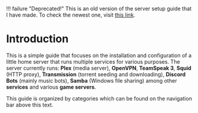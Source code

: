 !!! failure "Deprecated!"
    This is an old version of the server setup guide that I have made. To check the newest one, visit [this link](https://moonstar-x.dev/server-setup).

# Introduction

This is a simple guide that focuses on the installation and configuration of a little home server that runs multiple services for various purposes. The server currently runs: **Plex** (media server), **OpenVPN**, **TeamSpeak 3**, **Squid** (HTTP proxy), **Transmission** (torrent seeding and downloading), **Discord Bots** (mainly music bots), **Samba** (Windows file sharing) among other **services** and various **game servers**.

This guide is organized by categories which can be found on the navigation bar above this text.
